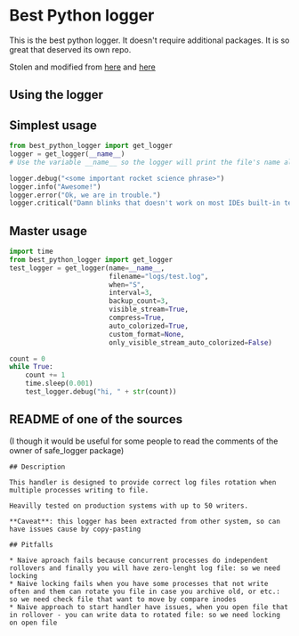 # Best Python logger

This is the best python logger. 
It doesn't require additional packages. 
It is so great that deserved its own repo.

Stolen and modified from [here](https://stackoverflow.com/a/56944256/12603421) and [here](https://github.com/cybergrind/safe_logger)
## Using the logger

## Simplest usage
```python
from best_python_logger import get_logger
logger = get_logger(__name__)
# Use the variable __name__ so the logger will print the file's name also

logger.debug("<some important rocket science phrase>")
logger.info("Awesome!")
logger.error("Ok, we are in trouble.")
logger.critical("Damn blinks that doesn't work on most IDEs built-in terminals..")
```

## Master usage
```python
import time
from best_python_logger import get_logger
test_logger = get_logger(name=__name__,
                         filename="logs/test.log",
                         when="S",
                         interval=3,
                         backup_count=3,
                         visible_stream=True,
                         compress=True,
                         auto_colorized=True, 
                         custom_format=None,
                         only_visible_stream_auto_colorized=False)

count = 0
while True:
    count += 1
    time.sleep(0.001)
    test_logger.debug("hi, " + str(count))
```



## README of one of the sources 

(I though it would be useful for some people to read the comments of the owner of safe_logger package)
```
## Description

This handler is designed to provide correct log files rotation when multiple processes writing to file.

Heavilly tested on production systems with up to 50 writers.

**Caveat**: this logger has been extracted from other system, so can have issues cause by copy-pasting

## Pitfalls

* Naive aproach fails because concurrent processes do independent rollovers and finally you will have zero-lenght log file: so we need locking
* Naive locking fails when you have some processes that not write often and them can rotate you file in case you archive old, or etc.: so we need check file that want to move by compare inodes
* Naive approach to start handler have issues, when you open file that in rollover - you can write data to rotated file: so we need locking on open file
```

